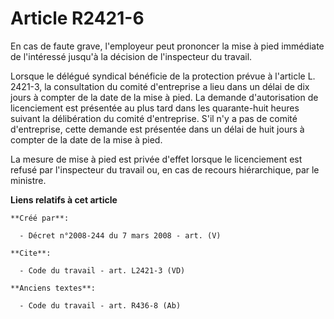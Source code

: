 # Article R2421-6

En cas de faute grave, l'employeur peut prononcer la mise à pied immédiate de l'intéressé jusqu'à la décision de l'inspecteur
du travail. 

Lorsque le délégué syndical bénéficie de la protection prévue à l'article L. 2421-3, la consultation du comité d'entreprise a
lieu dans un délai de dix jours à compter de la date de la mise à pied. La demande d'autorisation de licenciement est
présentée au plus tard dans les quarante-huit heures suivant la délibération du comité d'entreprise. S'il n'y a pas de comité
d'entreprise, cette demande est présentée dans un délai de huit jours à compter de la date de la mise à pied. 

La mesure de mise à pied est privée d'effet lorsque le licenciement est refusé par l'inspecteur du travail ou, en cas de
recours hiérarchique, par le ministre.

**Liens relatifs à cet article**

	**Créé par**:

	  - Décret n°2008-244 du 7 mars 2008 - art. (V)

	**Cite**:

	  - Code du travail - art. L2421-3 (VD)

	**Anciens textes**:

	  - Code du travail - art. R436-8 (Ab)
